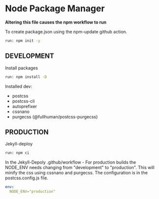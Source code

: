 # Node Package Manager
**Altering this file causes the npm workflow to run**

To create package.json using the npm-update github action.
~~~bash
run: npm init -y
~~~

## DEVELOPMENT
Install packages
~~~bash
run: npm install -D
~~~

Installed dev:
  - postcss
  - postcss-cli
  - autoprefixer
  - cssnano
  - purgecss (@fullhuman/postcss-purgecss)

## PRODUCTION
Jekyll-deploy
~~~bash
run: npm ci
~~~

In the Jekyll-Depoly .github/workflow - For production builds the NODE_ENV needs changing from "development" to "production". This will minify the css using cssnano and purgecss. The configuration is in the postcss.config.js file.
~~~yml
env:
  NODE_ENV="production"
~~~
